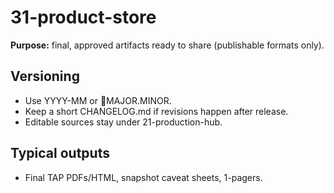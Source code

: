 ﻿# 31-product-store

**Purpose:** final, approved artifacts ready to share (publishable formats only).

## Versioning
- Use YYYY-MM or MAJOR.MINOR.  
- Keep a short CHANGELOG.md if revisions happen after release.
- Editable sources stay under 21-production-hub.

## Typical outputs
- Final TAP PDFs/HTML, snapshot caveat sheets, 1-pagers.
